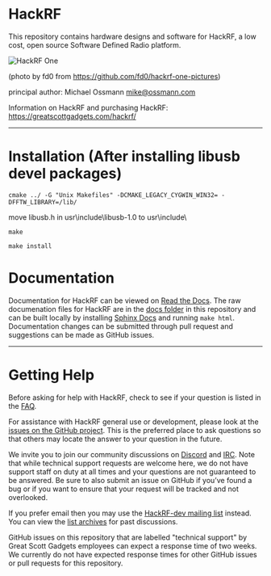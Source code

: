 # HackRF

This repository contains hardware designs and software for HackRF,
a low cost, open source Software Defined Radio platform.

![HackRF One](https://raw.github.com/mossmann/hackrf/master/docs/images/HackRF-One-fd0-0009.jpeg)

(photo by fd0 from https://github.com/fd0/hackrf-one-pictures)

principal author: Michael Ossmann <mike@ossmann.com>

Information on HackRF and purchasing HackRF: https://greatscottgadgets.com/hackrf/

--------------------
# Installation (After installing libusb devel packages)
`cmake ../ -G "Unix Makefiles" -DCMAKE_LEGACY_CYGWIN_WIN32= -DFFTW_LIBRARY=/lib/`

move libusb.h in usr\include\libusb-1.0 to usr\include\

`make`

`make install`

# Documentation

Documentation for HackRF can be viewed on [Read the Docs](https://hackrf.readthedocs.io/en/latest/). The raw documenation files for HackRF are in the [docs folder](https://github.com/mossmann/hackrf/tree/master/docs) in this repository and can be built locally by installing [Sphinx Docs](https://www.sphinx-doc.org/en/master/usage/installation.html) and running `make html`. Documentation changes can be submitted through pull request and suggestions can be made as GitHub issues. 

--------------------

# Getting Help

Before asking for help with HackRF, check to see if your question is listed in the [FAQ](https://hackrf.readthedocs.io/en/latest/faq.html).

For assistance with HackRF general use or development, please look at the [issues on the GitHub project](https://github.com/mossmann/hackrf/issues). This is the preferred place to ask questions so that others may locate the answer to your question in the future.

We invite you to join our community discussions on [Discord](https://discord.gg/rsfMw3rsU8) and [IRC](https://web.libera.chat/#hackrf). Note that while technical support requests are welcome here, we do not have support staff on duty at all times and your questions are not guaranteed to be answered. Be sure to also submit an issue on GitHub if you’ve found a bug or if you want to ensure that your request will be tracked and not overlooked.

If you prefer email then you may use the [HackRF-dev mailing list](https://pairlist9.pair.net/mailman/listinfo/hackrf-dev) instead. You can view the [list archives](https://pairlist9.pair.net/pipermail/hackrf-dev/) for past discussions.

GitHub issues on this repository that are labelled "technical support" by Great Scott Gadgets employees can expect a response time of two weeks. We currently do not have expected response times for other GitHub issues or pull requests for this repository. 

